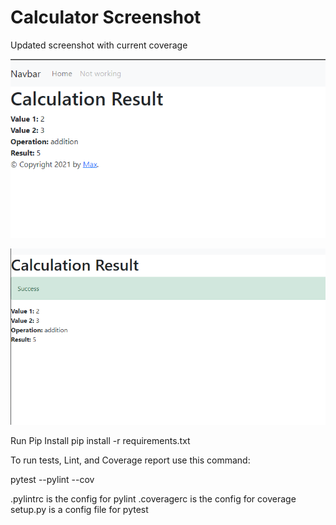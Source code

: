 # Calculator Screenshot

Updated screenshot with current coverage

![Screenshot](Screenshot%20(132).png)

![Screenshot](Screenshot%20(134).png)




Run Pip Install
pip install -r requirements.txt

To run tests, Lint, and Coverage report use this command:

pytest  --pylint --cov

.pylintrc is the config for pylint
.coveragerc is the config for coverage
setup.py is a config file for pytest

